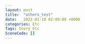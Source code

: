 ```yaml
---
layout: post
title:  "others_test"
date:   2022-01-10 02:00:00 +0000
categories: Etc
Tags: Story Etc
SceneCode: []
---
```

